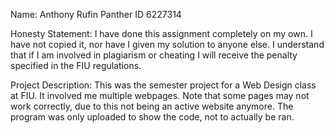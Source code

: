 Name: Anthony Rufin Panther ID 6227314

Honesty Statement: I have done this assignment completely on my own. I have not copied it, nor have I given my solution to anyone else. I understand that if I am involved in plagiarism or cheating I will receive the penalty specified in the FIU regulations.

Project Description: This was the semester project for a Web Design class at FIU. It involved me multiple webpages. Note that some pages may not work correctly, due to this not being an active website anymore. The program was only uploaded to show the code, not to actually be ran.
